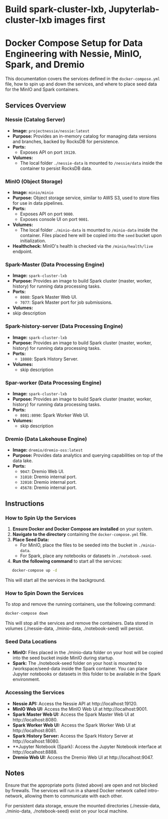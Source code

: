 # Build spark-cluster-lxb, Jupyterlab-cluster-lxb images first 




# Docker Compose Setup for Data Engineering with Nessie, MinIO, Spark, and Dremio

This documentation covers the services defined in the `docker-compose.yml` file, how to spin up and down the services, and where to place seed data for the MinIO and Spark containers.

## Services Overview

### Nessie (Catalog Server)
- **Image:** `projectnessie/nessie:latest`
- **Purpose:** Provides an in-memory catalog for managing data versions and branches, backed by RocksDB for persistence.
- **Ports:** 
  - Exposes API on port `19120`.
- **Volumes:**
  - The local folder `./nessie-data` is mounted to `/nessie/data` inside the container to persist RocksDB data.

### MinIO (Object Storage)
- **Image:** `minio/minio`
- **Purpose:** Object storage service, similar to AWS S3, used to store files for use in data pipelines.
- **Ports:** 
  - Exposes API on port `9000`.
  - Exposes console UI on port `9001`.
- **Volumes:**
  - The local folder `./minio-data` is mounted to `/minio-data` inside the container. Files placed here will be copied into the `seed` bucket upon initialization.
- **Healthcheck:** MinIO's health is checked via the `/minio/health/live` endpoint.

### Spark-Master (Data Processing Engine)
- **Image:** `spark-cluster-lxb`
- **Purpose:** Provides an image to build Spark cluster (master, worker, history) for running data processing tasks.
- **Ports:**
  - `8080`: Spark Master Web UI.
  - `7077`: Spark Master port for job submissions.  
 - **Volumes:**
  - skip description

### Spark-history-server (Data Processing Engine)
- **Image:** `spark-cluster-lxb`
- **Purpose:** Provides an image to build Spark cluster (master, worker, history) for running data processing tasks.
- **Ports:**
  - `18080`: Spark History Server.
- **Volumes:**
  - skip description

### Spar-worker (Data Processing Engine)
- **Image:** `spark-cluster-lxb`
- **Purpose:** Provides an image to build Spark cluster (master, worker, history) for running data processing tasks.
- **Ports:**
  - `8081:8090`: Spark Worker Web UI.
- **Volumes:**
  - skip description

### Dremio (Data Lakehouse Engine)
- **Image:** `dremio/dremio-oss:latest`
- **Purpose:** Provides data analytics and querying capabilities on top of the data lake.
- **Ports:**
  - `9047`: Dremio Web UI.
  - `31010`: Dremio internal port.
  - `32010`: Dremio internal port.
  - `45678`: Dremio internal port.

## Instructions

### How to Spin Up the Services

1. **Ensure Docker and Docker Compose are installed** on your system.
2. **Navigate to the directory** containing the `docker-compose.yml` file.
3. **Place Seed Data:**
   - For MinIO, place the files to be seeded into the bucket in `./minio-data`.
   - For Spark, place any notebooks or datasets in `./notebook-seed`.
4. **Run the following command** to start all the services:
```bash
   docker-compose up -d
```
This will start all the services in the background.

### How to Spin Down the Services
To stop and remove the running containers, use the following command:

```bash
docker-compose down
```

This will stop all the services and remove the containers. Data stored in volumes (./nessie-data, ./minio-data, ./notebook-seed) will persist.

### Seed Data Locations
- **MinIO:** Files placed in the ./minio-data folder on your host will be copied into the seed bucket inside MinIO during startup.
- **Spark:** The ./notebook-seed folder on your host is mounted to /workspace/seed-data inside the Spark container. You can place Jupyter notebooks or datasets in this folder to be available in the Spark environment.

### Accessing the Services
- **Nessie API:** Access the Nessie API at http://localhost:19120.
- **MinIO Web UI:** Access the MinIO Web UI at http://localhost:9001.
- **Spark Master Web UI:** Access the Spark Master Web UI at http://localhost:8080.
- **Spark Worker Web UI:** Access the Spark Worker Web UI at http://localhost:8081.
- **Spark History Server:** Access the Spark History Server at http://localhost:18080.
- **Jupyter Notebook (Spark): Access the Jupyter Notebook interface at http://localhost:8888.
- **Dremio Web UI:** Access the Dremio Web UI at http://localhost:9047.

## Notes
Ensure that the appropriate ports (listed above) are open and not blocked by firewalls.
The services will run in a shared Docker network called intro-network, allowing them to communicate with each other.

For persistent data storage, ensure the mounted directories (./nessie-data, ./minio-data, ./notebook-seed) exist on your local machine.